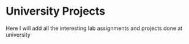 # University Projects
Here I will add all the interesting lab assignments and projects done at university

